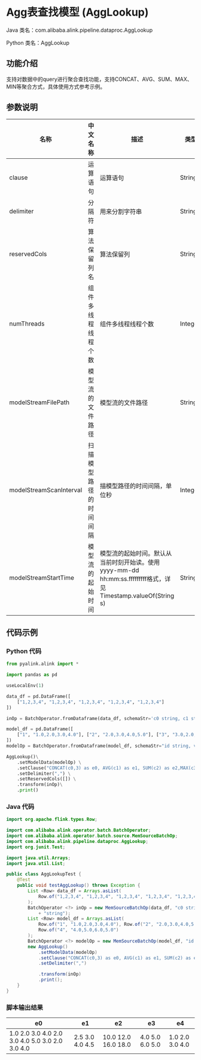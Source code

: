 # Agg表查找模型 (AggLookup)
Java 类名：com.alibaba.alink.pipeline.dataproc.AggLookup

Python 类名：AggLookup


## 功能介绍
支持对数据中的query进行聚合查找功能，支持CONCAT、AVG、SUM、MAX、MIN等聚合方式，具体使用方式参考示例。

## 参数说明

| 名称 | 中文名称 | 描述 | 类型 | 是否必须？ | 默认值 |
| --- | --- | --- | --- | --- | --- |
| clause | 运算语句 | 运算语句 | String | ✓ |  |
| delimiter | 分隔符 | 用来分割字符串 | String |  | " " |
| reservedCols | 算法保留列名 | 算法保留列 | String[] |  | null |
| numThreads | 组件多线程线程个数 | 组件多线程线程个数 | Integer |  | 1 |
| modelStreamFilePath | 模型流的文件路径 | 模型流的文件路径 | String |  | null |
| modelStreamScanInterval | 扫描模型路径的时间间隔 | 描模型路径的时间间隔，单位秒 | Integer |  | 10 |
| modelStreamStartTime | 模型流的起始时间 | 模型流的起始时间。默认从当前时刻开始读。使用yyyy-mm-dd hh:mm:ss.fffffffff格式，详见Timestamp.valueOf(String s) | String |  | null |


## 代码示例
### Python 代码
```python
from pyalink.alink import *

import pandas as pd

useLocalEnv(1)

data_df = pd.DataFrame([
    ["1,2,3,4", "1,2,3,4", "1,2,3,4", "1,2,3,4", "1,2,3,4"]
])

inOp = BatchOperator.fromDataframe(data_df, schemaStr='c0 string, c1 string, c2 string, c3 string, c4 string')

model_df = pd.DataFrame([
    ["1", "1.0,2.0,3.0,4.0"], ["2", "2.0,3.0,4.0,5.0"], ["3", "3.0,2.0,3.0,4.0"],["4", "4.0,5.0,6.0,5.0"]
])
modelOp = BatchOperator.fromDataframe(model_df, schemaStr="id string, vec string", op_type='batch')

AggLookup()\
    .setModelData(modelOp) \
    .setClause("CONCAT(c0,3) as e0, AVG(c1) as e1, SUM(c2) as e2,MAX(c3) as e3,MIN(c4) as e4") \
    .setDelimiter(",") \
    .setReservedCols([]) \
    .transform(inOp)\
    .print()
```
### Java 代码
```java
import org.apache.flink.types.Row;

import com.alibaba.alink.operator.batch.BatchOperator;
import com.alibaba.alink.operator.batch.source.MemSourceBatchOp;
import com.alibaba.alink.pipeline.dataproc.AggLookup;
import org.junit.Test;

import java.util.Arrays;
import java.util.List;

public class AggLookupTest {
	@Test
	public void testAggLookup() throws Exception {
		List <Row> data_df = Arrays.asList(
			Row.of("1,2,3,4", "1,2,3,4", "1,2,3,4", "1,2,3,4", "1,2,3,4")
		);
		BatchOperator <?> inOp = new MemSourceBatchOp(data_df, "c0 string, c1 string, c2 string, c3 string, c4 "
			+ "string");
		List <Row> model_df = Arrays.asList(
			Row.of("1", "1.0,2.0,3.0,4.0"), Row.of("2", "2.0,3.0,4.0,5.0"), Row.of("3", "3.0,2.0,3.0,4.0"),
			Row.of("4", "4.0,5.0,6.0,5.0")
		);
		BatchOperator <?> modelOp = new MemSourceBatchOp(model_df, "id string, vec string");
		new AggLookup()
			.setModelData(modelOp)
			.setClause("CONCAT(c0,3) as e0, AVG(c1) as e1, SUM(c2) as e2,MAX(c3) as e3,MIN(c4) as e4")
			.setDelimiter(",")

			.transform(inOp)
			.print();
	}
}
```

### 脚本输出结果
| e0                                              | e1              | e2                  | e3              | e4              |
| ----------------------------------------------- | --------------- | ------------------- | --------------- | --------------- |
| 1.0 2.0 3.0 4.0 2.0 3.0 4.0 5.0 3.0 2.0 3.0 4.0 | 2.5 3.0 4.0 4.5 | 10.0 12.0 16.0 18.0 | 4.0 5.0 6.0 5.0 | 1.0 2.0 3.0 4.0 |

